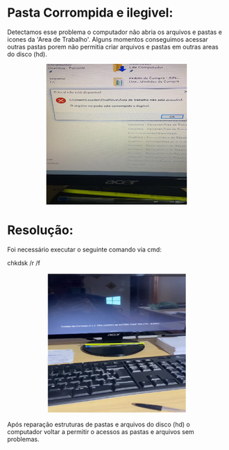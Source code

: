 # Pasta Corrompida e ilegivel:

Detectamos esse problema o computador não abria os arquivos e pastas e icones da 'Area de Trabalho'.
Alguns momentos conseguimos acessar outras pastas porem não permitia criar arquivos e pastas em outras areas do disco (hd).

<p align="center">
    <img src="pasta-corrompida-ilegivel.jpeg" width="324" height="324">
</p>
  
# Resolução:

Foi necessário executar o seguinte comando via cmd:

chkdsk /r /f

<p align="center">
    <img src="correcaododisco.png" width="324" height="324">
</p>


Após reparação estruturas de pastas e arquivos do disco (hd) o computador voltar a permitir o acessos as pastas e arquivos sem problemas.



